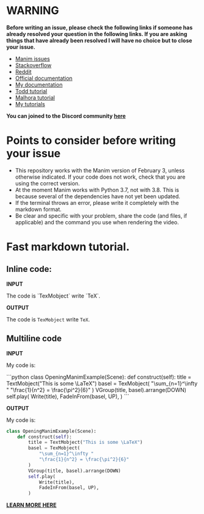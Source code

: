 # __**WARNING**__
**Before writing an issue, please check the following links if someone has already resolved your question in the following links. If you are asking things that have already been resolved I will have no choice but to close your issue.**

* [Manim issues](https://github.com/3b1b/manim/issues?q=is%3Aissue+is%3Aclosed)
* [Stackoverflow](https://stackoverflow.com/questions/tagged/manim)
* [Reddit](https://www.reddit.com/r/manim/)
* [Official documentation](https://www.eulertour.com/learn/manim/)
* [My documentation](https://elteoremadebeethoven.github.io/manim_3feb_docs.github.io/html/index.html)
* [Todd tutorial](https://talkingphysics.wordpress.com/2019/01/08/getting-started-animating-with-manim-and-python-3-7/)
* [Malhora tutorial](https://github.com/malhotra5/Manim-Tutorial)
* [My tutorials](https://www.youtube.com/watch?v=ENMyFGmq5OA&list=PL2B6OzTsMUrwo4hA3BBfS7ZR34K361Z8F)

**You can joined to the Discord community [here](https://discordapp.com/invite/mMRrZQW)**

# Points to consider before writing your issue

* This repository works with the Manim version of February 3, unless otherwise indicated. If your code does not work, check that you are using the correct version.
* At the moment Manim works with Python 3.7, not with 3.8. This is because several of the dependencies have not yet been updated.
* If the terminal throws an error, please write it completely with the markdown format.
* Be clear and specific with your problem, share the code (and files, if applicable) and the command you use when rendering the video.

# Fast markdown tutorial.
## Inline code:

**INPUT**

The code is \`TexMobject\` write \`TeX\`.

**OUTPUT**

The code is `TexMobject` write `TeX`.

## Multiline code

**INPUT**

My code is:

\`\`\`python
class OpeningManimExample(Scene):
    def construct(self):
        title = TextMobject("This is some \LaTeX")
        basel = TexMobject(
            "\sum_{n=1}^\infty "
            "\frac{1}{n^2} = \frac{\pi^2}{6}"
        )
        VGroup(title, basel).arrange(DOWN)
        self.play(
            Write(title),
            FadeInFrom(basel, UP),
        )
\`\`\`

**OUTPUT**

My code is:

```python
class OpeningManimExample(Scene):
    def construct(self):
        title = TextMobject("This is some \LaTeX")
        basel = TexMobject(
            "\sum_{n=1}^\infty "
            "\frac{1}{n^2} = \frac{\pi^2}{6}"
        )
        VGroup(title, basel).arrange(DOWN)
        self.play(
            Write(title),
            FadeInFrom(basel, UP),
        )
```

**[LEARN MORE HERE](https://guides.github.com/features/mastering-markdown/#what)**
